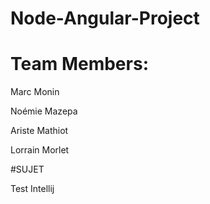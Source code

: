 # Node-Angular-Project

# Team Members: 
Marc Monin

Noémie Mazepa

Ariste Mathiot

Lorrain Morlet


#SUJET

Test Intellij
